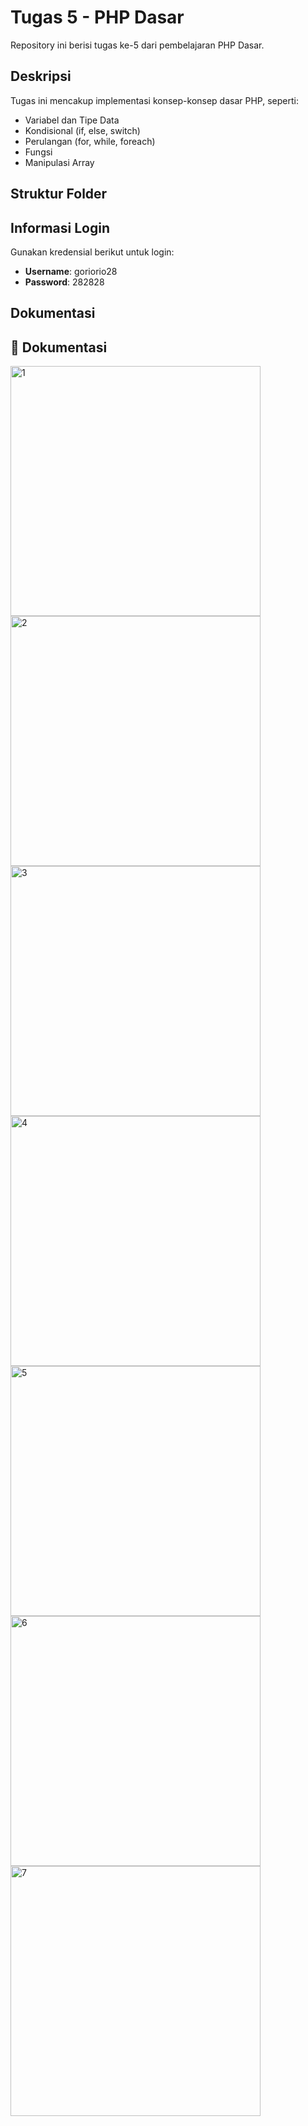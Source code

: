 # Tugas 5 - PHP Dasar

Repository ini berisi tugas ke-5 dari pembelajaran PHP Dasar.

## Deskripsi

Tugas ini mencakup implementasi konsep-konsep dasar PHP, seperti:
- Variabel dan Tipe Data
- Kondisional (if, else, switch)
- Perulangan (for, while, foreach)
- Fungsi
- Manipulasi Array

## Struktur Folder

## Informasi Login

Gunakan kredensial berikut untuk login:
- **Username**: goriorio28
- **Password**: 282828

## Dokumentasi

## 📸 Dokumentasi


<img src="images/1.png" alt="1" width="400">


<img src="images/2.png" alt="2" width="400">


<img src="images/3.png" alt="3" width="400">


<img src="images/4.png" alt="4" width="400">


<img src="images/5.png" alt="5" width="400">


<img src="images/6.png" alt="6" width="400">


<img src="images/7.png" alt="7" width="400">




